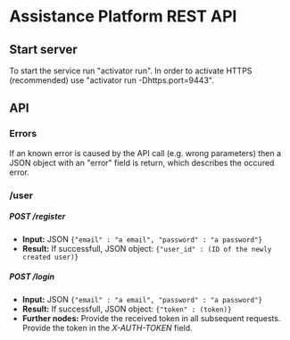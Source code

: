 # Assistance Platform REST API

## Start server
To start the service run "activator run". In order to activate HTTPS (recommended) use "activator run -Dhttps.port=9443".

## API

### Errors
If an known error is caused by the API call (e.g. wrong parameters) then a JSON object with an "error" field is return, which describes the occured error.

### /user
##### POST   /register
* **Input:** JSON `{"email" : "a email", "password" : "a password"}`
* **Result:** If successfull, JSON object: `{"user_id" : (ID of the newly created user)}`

##### POST   /login
* **Input:** JSON `{"email" : "a email", "password" : "a password"}`
* **Result:** If successfull, JSON object: `{"token" : (token)}`
* **Further nodes:** Provide the received token in all subsequent requests. Provide the token in the *X-AUTH-TOKEN* field.
